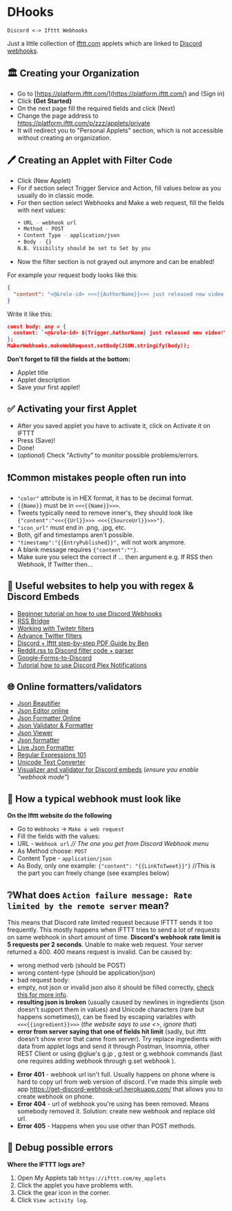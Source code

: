 # DHooks
`Discord <-> Ifttt Webhooks`

Just a little collection of [Ifttt.com](https://ifttt.com/my_applets) applets which are linked to [Discord webhooks](https://support.discord.com/hc/en-us/articles/228383668-Webhooks-gebruiken).


## 🏛️ Creating your Organization

* Go to [https://platform.ifttt.com/](https://platform.ifttt.com/) and (Sign in)
* Click **(Get Started)**
* On the next page fill the required fields and click (Next)
* Change the page address to https://platform.ifttt.com/p/zzz/applets/private
* It will redirect you to "Personal Applets" section, which is not accessible without creating an organization.


## 🖊️ Creating an Applet with Filter Code

* Click (New Applet)
* For if section select Trigger Service and Action, fill values below as you usually do in classic mode.
* For then section select Webhooks and Make a web request, fill the fields with next values:
  ```bash
  • URL - webhook url
  • Method - POST
  • Content Type - application/json
  • Body - {}
  N.B. Visibility should be set to Set by you
  ```
* Now the filter section is not grayed out anymore and can be enabled!


For example your request body looks like this:
```json
{
  "content": "<@&role-id> <<<{{AuthorName}}>>> just released new video!\nCheck it out! {{Url}}"
}
```

Write it like this:
```json
const body: any = {
  content: `<@&role-id> ${Trigger.AuthorName} just released new video!\nCheck it out! ${Trigger.Url}`
};
MakerWebhooks.makeWebRequest.setBody(JSON.stringify(body));
```

**Don't forget to fill the fields at the bottom:**
* Applet title
* Applet description
* Save your first applet!


## ✅ Activating your first Applet
* After you saved applet you have to activate it, click on Activate it on IFTTT
* Press (Save)!
* Done!
* (_optional_) Check "Activity" to monitor possible problems/errors.


## ❗Common mistakes people often run into

* `"color"` attribute is in HEX format, it has to be decimal format.
* `{{Name}}` must be in `<<<{{Name}}>>>`.
* Tweets typically need to remove inner's, they should look like `{"content":"<<<{{Url}}>>> <<<{{SourceUrl}}>>>"}`.
* `"icon_url"` must end in .png, .jpg, etc.
* Both, gif and timestamps aren't possible.
* `"timestamp":"{{EntryPublished}}",` will not work anymore.
* A blank message requires `{"content":""}`.
* Make sure you select the correct if ... then argument e.g. If RSS then Webhook, If Twitter then...


## 🦄 Useful websites to help you with regex & Discord Embeds
* [Beginner tutorial on how to use Discord Webhooks](https://markramsey.com/2019/12/03/bringing-twitter-tweets-into-discord-channels/)
* [RSS Bridge](https://github.com/RSS-Bridge/rss-bridge)
* [Working with Twitetr filters](http://followthehashtag.com/help/hidden-twitter-search-operators-extra-power-followthehashtag/)
* [Advance Twitter filters](https://developer.twitter.com/en/docs/tweets/rules-and-filtering/overview/standard-operators)
* [Discord + Ifttt step-by-step PDF Guide by Ben](https://mega.nz/#!uc5gHYZC!1dqXUlgMwtioJpcxYnhhS0rfYo2u2T8L1afpIOYtFuc)
* [Reddit.rss to Discord filter code + parser](https://gist.github.com/Birdie0/5830535877a94ab772efeb897e58e0e8)
* [Google-Forms-to-Discord](https://github.com/Iku/Google-Forms-to-Discord/blob/master/google%20script.js)
* [Tutorial how to use Discord Plex Notifications](https://blog.matiasnaess.no/2020/02/25/discord-plex-notifications/)


## 🌐 Online formatters/validators
* [Json Beautifier](https://jsonbeautifier.org/)
* [Json Editor online](https://jsoneditoronline.org/)
* [Json Formatter Online](https://jsonformatter-online.com/)
* [Json Validator & Formatter](https://jsonformatter.curiousconcept.com/)
* [Json Viewer](https://codebeautify.org/jsonviewer)
* [Json formatter](https://jsonformatter.org/)
* [Live Json Formatter](https://www.jsonformatter.io/)
* [Regular Expressions 101](https://regex101.com/)
* [Unicode Text Converter](http://qaz.wtf/u/convert.cgi)
* [Visualizer and validator for Discord embeds](https://leovoel.github.io/embed-visualizer/) (_ensure you enable "webhook mode"_)


## 📰 How a typical webhook must look like

**On the Ifttt website do the following**

* Go to `Webhooks` -> `Make a web request`
* Fill the fields with the values:
* URL - `Webhook url` _// The one you get from Discord Webhook menu_
* As Method choose: `POST`
* Content Type - `application/json`
* As Body, only one example: `{"content": "{{LinkToTweet}}"}` //This is the part you can freely change (see examples below)


## ❔What does `Action failure message: Rate limited by the remote server` mean?

This means that Discord rate limited request because IFTTT sends it too frequently. This mostly happens when IFTTT tries to send a lot of requests on same webhook in short amount of time. **Discord's webhook rate limit is 5 requests per 2 seconds**. Unable to make web request. Your server returned a 400. 400 means request is invalid. Can be caused by:
- wrong method verb (should be POST)
- wrong content-type (should be application/json)
- bad request body:
- empty, not json or invalid json also it should be filled correctly, [check this for more info](https://birdie0.github.io/discord-webhooks-guide/).
- **resulting json is broken** (usually caused by newlines in ingredients (json doesn't support them in values) and Unicode characters (rare but happens sometimes)), can be fixed by escaping variables with `<<<{{ingredient}}>>>` (_the website says to use <<double>>, ignore that_)
- **error from server saying that one of fields hit limit** (sadly, but ifttt doesn't show error that came from server). Try replace ingredients with data from applet logs and send it through Postman, Insomnia, other REST Client or using @glue's g.jp <JSON>, g.test <JSON> or g.webhook <JSON> commands (last one requires adding webhook through g.set webhook <url>).
* **Error 401** - webhook url isn't full. Usually happens on phone where is hard to copy url from web version of discord. I've made this simple web app https://get-discord-webhook-url.herokuapp.com/ that allows you to create webhook on phone.
* **Error 404** - url of webhook you're using has been removed. Means somebody removed it. Solution: create new webhook and replace old url.
* **Error 405** - Happens when you use other than POST methods.


## 🧰 Debug possible errors

**Where the IFTTT logs are?**

1. Open My Applets tab `https://ifttt.com/my_applets`
2. Click the applet you have problems with.
3. Click the gear icon in the corner.
4. Click `View activity log`.



